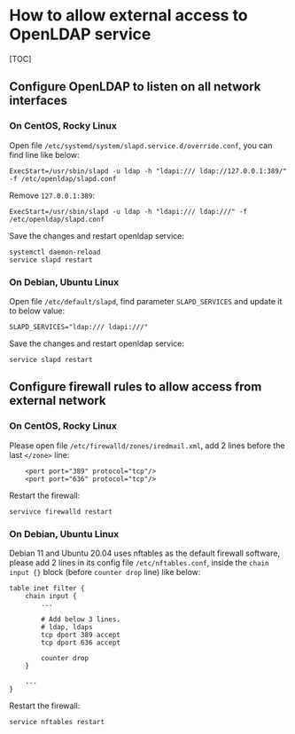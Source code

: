 # How to allow external access to OpenLDAP service

[TOC]

## Configure OpenLDAP to listen on all network interfaces

### On CentOS, Rocky Linux

Open file `/etc/systemd/system/slapd.service.d/override.conf`, you can find
line like below:

```
ExecStart=/usr/sbin/slapd -u ldap -h "ldapi:/// ldap://127.0.0.1:389/" -f /etc/openldap/slapd.conf
```

Remove `127.0.0.1:389`:

```
ExecStart=/usr/sbin/slapd -u ldap -h "ldapi:/// ldap:///" -f /etc/openldap/slapd.conf
```

Save the changes and restart openldap service:

```
systemctl daemon-reload
service slapd restart
```

### On Debian, Ubuntu Linux

Open file `/etc/default/slapd`, find parameter `SLAPD_SERVICES` and update it
to below value:

```
SLAPD_SERVICES="ldap:/// ldapi:///"
```

Save the changes and restart openldap service:

```
service slapd restart
```

## Configure firewall rules to allow access from external network

### On CentOS, Rocky Linux

Please open file `/etc/firewalld/zones/iredmail.xml`, add 2 lines before the
last `</zone>` line:

```
    <port port="389" protocol="tcp"/>
    <port port="636" protocol="tcp"/>
```

Restart the firewall:

```
servivce firewalld restart
```

### On Debian, Ubuntu Linux

Debian 11 and Ubuntu 20.04 uses nftables as the default firewall software,
please add 2 lines in its config file `/etc/nftables.conf`, inside the
`chain input {}` block (before `counter drop` line) like below:

```
table inet filter {
    chain input {
        ...

        # Add below 3 lines.
        # ldap, ldaps
        tcp dport 389 accept
        tcp dport 636 accept

        counter drop
    }

    ...
}
```

Restart the firewall:

```
service nftables restart
```
